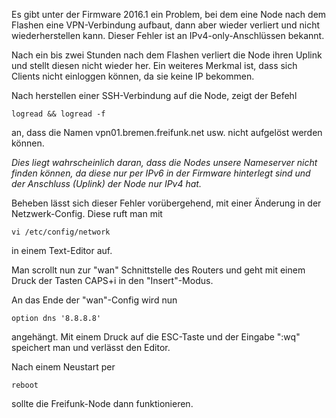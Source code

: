 Es gibt unter der Firmware 2016.1 ein Problem, bei dem eine Node nach dem Flashen eine VPN-Verbindung aufbaut, dann aber wieder verliert und nicht wiederherstellen kann. Dieser Fehler ist an IPv4-only-Anschlüssen bekannt.

Nach ein bis zwei Stunden nach dem Flashen verliert die Node ihren Uplink und stellt diesen nicht wieder her. Ein weiteres Merkmal ist, dass sich Clients nicht einloggen können, da sie keine IP bekommen.

Nach herstellen einer SSH-Verbindung auf die Node, zeigt der Befehl

~~~
logread && logread -f
~~~

an, dass die Namen vpn01.bremen.freifunk.net usw. nicht aufgelöst werden können.

*Dies liegt wahrscheinlich daran, dass die Nodes unsere Nameserver nicht finden können, da diese nur per IPv6 in der Firmware hinterlegt sind und der Anschluss (Uplink) der Node nur IPv4 hat.*

Beheben lässt sich dieser Fehler vorübergehend, mit einer Änderung in der Netzwerk-Config.
Diese ruft man mit

~~~
vi /etc/config/network
~~~

in einem Text-Editor auf.

Man scrollt nun zur "wan" Schnittstelle des Routers und geht mit einem Druck der Tasten CAPS+i in den "Insert"-Modus.

An das Ende der "wan"-Config wird nun

~~~
option dns '8.8.8.8'
~~~

angehängt. Mit einem Druck auf die ESC-Taste und der Eingabe ":wq" speichert man und verlässt den Editor.

Nach einem Neustart per

~~~
reboot
~~~

sollte die Freifunk-Node dann funktionieren.